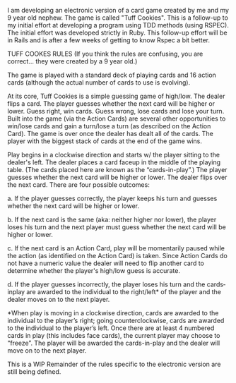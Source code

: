 I am developing an electronic version of a card game created by me and my 9 year old nephew.  The game is called "Tuff Cookies".  This is a follow-up to my initial effort at developing a program using TDD methods (using RSPEC).  The initial effort was developed strictly in Ruby. This follow-up effort will be in Rails and is after a few weeks of getting to know Rspec a bit better. 

TUFF COOKES RULES  (If you think the rules are confusing, you are correct... they were created by a 9 year old.)

The game is played with a standard deck of playing cards and 16 action cards (although the actual number of cards to use is evolving).

At its core, Tuff Cookies is a simple guessing game of high/low. The dealer flips a card. The player guesses whether the next card will be higher or lower. Guess right, win cards. Guess wrong, lose cards and lose your turn. Built into the game (via the Action Cards) are several other opportunities to win/lose cards and gain a turn/lose a turn (as described on the Action Card). The game is over once the dealer has dealt all of the cards. The player with the biggest stack of cards at the end of the game wins.



Play begins in a clockwise direction and starts w/ the player sitting to the dealer's left. The dealer places a card face­up in the middle of the playing table. (The cards placed here are known as the “cards­-in­-play”.) The player guesses whether the next card will be higher or lower. The dealer flips over the next card. There are four possible outcomes:

a. If the player guesses correctly, the player keeps his turn and guesses whether the next card will be higher or lower.

b. If the next card is the same (aka: neither higher nor lower), the player loses his turn and the next player must guess
whether the next card will be higher or lower.

c. If the next card is an Action Card, play will be momentarily paused while the action (as identified on the Action Card) is
taken. Since Action Cards do not have a numeric value the dealer will need to flip another card to determine whether
the player's high/low guess is accurate.

d. If the player guesses incorrectly, the player loses his turn and the cards­in­play are awarded to the individual to the
right/left* of the player and the dealer moves on to the next player.

*When play is moving in a clockwise direction, cards are awarded to the individual to the player’s right; going counter­clockwise,
cards are awarded to the individual to the player’s left. Once there are at least 4 numbered cards in play (this includes face cards), the current player may choose to “freeze”. The player will be awarded the cards­-in-­play and the dealer will move on to the next player.


This is a WIP
Remainder of the rules specific to the electronic version are still being defined.